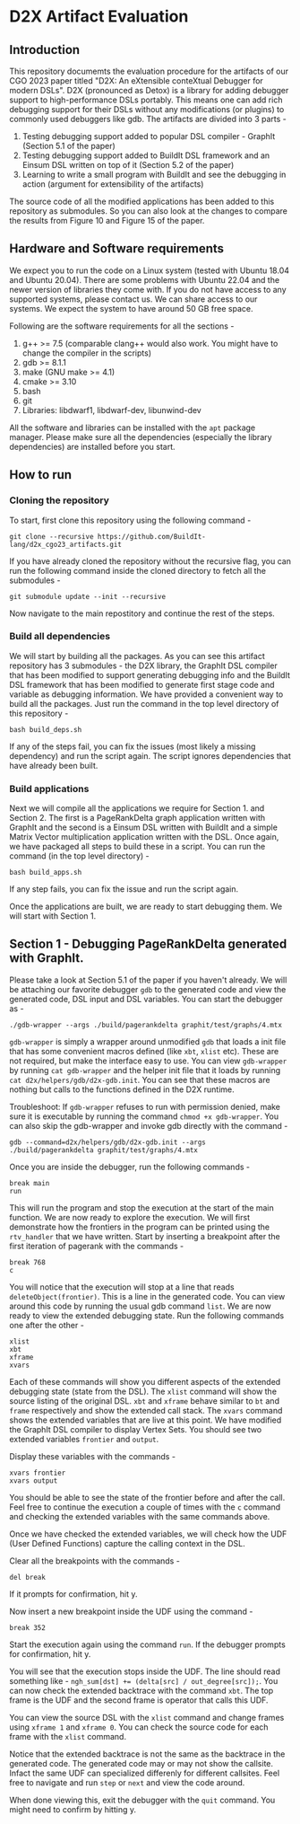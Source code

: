# D2X Artifact Evaluation

## Introduction
This repository documemts the evaluation procedure for the artifacts of our CGO 2023 paper titled "D2X: An eXtensible conteXtual Debugger for modern DSLs". 
D2X (pronounced as Detox) is a library for adding debugger support to high-performance DSLs portably. This means one can add rich debugging support for their DSLs 
without any modifications (or plugins) to commonly used debuggers like gdb. The artifacts are divided into 3 parts - 
1. Testing debugging support added to popular DSL compiler - GraphIt (Section 5.1 of the paper)
2. Testing debugging support added to BuildIt DSL framework and an Einsum DSL written on top of it (Section 5.2 of the paper)
3. Learning to write a small program with BuildIt and see the debugging in action (argument for extensibility of the artifacts)

The source code of all the modified applications has been added to this repository as submodules. So you can also look at the changes to compare the results from Figure 10 and Figure 15 of the paper. 

## Hardware and Software requirements
We expect you to run the code on a Linux system (tested with Ubuntu 18.04 and Ubuntu 20.04). There are some problems with Ubuntu 22.04 and the newer version of libraries they come with.
If you do not have access to any supported systems, please contact us. We can share access to our systems. We expect the system to have around 50 GB free space. 

Following are the software requirements for all the sections - 
1. g++ >= 7.5 (comparable clang++ would also work. You might have to change the compiler in the scripts)
2. gdb >= 8.1.1 
3. make (GNU make >= 4.1)
4. cmake >= 3.10
5. bash
6. git
7. Libraries: libdwarf1, libdwarf-dev, libunwind-dev

All the software and libraries can be installed with the `apt` package manager. Please make sure all the dependencies (especially the library dependencies) are installed before you start. 


## How to run
### Cloning the repository

To start, first clone this repository using the following command -

```
git clone --recursive https://github.com/BuildIt-lang/d2x_cgo23_artifacts.git
```

If you have already cloned the repository without the recursive flag, you can run the following command inside the cloned directory to fetch all the submodules -

```
git submodule update --init --recursive
```

Now navigate to the main repostitory and continue the rest of the steps.

### Build all dependencies

We will start by building all the packages. As you can see this artifact repository has 3 submodules - the D2X library, the GraphIt DSL compiler that has been modified to support generating debugging info and the BuildIt DSL framework that has been modified to generate first stage code and variable as debugging information. 
We have provided a convenient way to build all the packages. Just run the command in the top level directory of this repository - 

```
bash build_deps.sh
```

If any of the steps fail, you can fix the issues (most likely a missing dependency) and run the script again. The script ignores dependencies that have already been built. 

### Build applications
Next we will compile all the applications we require for Section 1. and Section 2. The first is a PageRankDelta graph application written with GraphIt and the second is a Einsum DSL written with BuildIt and a simple Matrix Vector multiplication application written with the DSL. 
Once again, we have packaged all steps to build these in a script. You can run the command (in the top level directory) - 

```
bash build_apps.sh
```

If any step fails, you can fix the issue and run the script again. 

Once the applications are built, we are ready to start debugging them. We will start with Section 1. 

## Section 1 - Debugging PageRankDelta generated with GraphIt. 
Please take a look at Section 5.1 of the paper if you haven't already. We will be attaching our favorite debugger `gdb` to the generated code and view the generated code, DSL input and DSL variables. 
You can start the debugger as - 

```
./gdb-wrapper --args ./build/pagerankdelta graphit/test/graphs/4.mtx
```

`gdb-wrapper` is simply a wrapper around unmodified `gdb` that loads a init file that has some convenient macros defined (like `xbt`, `xlist` etc). These are not required, but make the interface easy to use. 
You can view `gdb-wrapper` by running `cat gdb-wrapper` and the helper init file that it loads by running `cat d2x/helpers/gdb/d2x-gdb.init`. You can see that these macros are nothing but calls to the functions defined in the D2X runtime. 

Troubleshoot: If `gdb-wrapper` refuses to run with permission denied, make sure it is executable by running the command `chmod +x gdb-wrapper`. You can also skip the gdb-wrapper and invoke gdb directly with the command - 

```
gdb --command=d2x/helpers/gdb/d2x-gdb.init --args ./build/pagerankdelta graphit/test/graphs/4.mtx
```

Once you are inside the debugger, run the following commands - 

```
break main
run
```

This will run the program and stop the execution at the start of the main function. We are now ready to explore the execution. We will first demonstrate how the frontiers in the program can be printed using the `rtv_handler` that we have written. 
Start by inserting a breakpoint after the first iteration of pagerank with the commands - 

```
break 768
c
```

You will notice that the execution will stop at a line that reads `deleteObject(frontier)`. This is a line in the generated code. You can view around this code by running the usual gdb command `list`. 
We are now ready to view the extended debugging state. Run the following commands one after the other - 

```
xlist
xbt
xframe
xvars
```

Each of these commands will show you different aspects of the extended debugging state (state from the DSL). The `xlist` command will show the source listing of the original DSL. `xbt` and `xframe` behave similar to `bt` and `frame` respectively and show the extended call stack. 
The `xvars` command shows the extended variables that are live at this point. We have modified the GraphIt DSL compiler to display Vertex Sets. You should see two extended variables `frontier` and `output`.

Display these variables with the commands - 

```
xvars frontier
xvars output
```

You should be able to see the state of the frontier before and after the call. Feel free to continue the execution a couple of times with the `c` command and checking the extended variables with the same commands above. 

Once we have checked the extended variables, we will check how the UDF (User Defined Functions) capture the calling context in the DSL. 

Clear all the breakpoints with the commands - 

```
del break
```

If it prompts for confirmation, hit y. 

Now insert a new breakpoint inside the UDF using the command - 

```
break 352
```

Start the execution again using the command `run`. If the debugger prompts for confirmation, hit y. 

You will see that the execution stops inside the UDF. The line should read something like - `ngh_sum[dst] += (delta[src] / out_degree[src]);`. You can now check the extended backtrace with the command `xbt`. The top frame is the UDF and the second frame is operator that calls this UDF. 

You can view the source DSL with the `xlist` command and change frames using `xframe 1` and `xframe 0`. You can check the source code for each frame with the `xlist` command. 

Notice that the extended backtrace is not the same as the backtrace in the generated code. The generated code may or may not show the callsite. Infact the same UDF can specialized differenly for different callsites. 
Feel free to navigate and run `step` or `next` and view the code around. 

When done viewing this, exit the debugger with the `quit` command. You might need to confirm by hitting y. 


